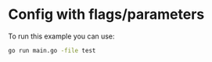 # Config with flags/parameters

To run this example you can use:

```bash
go run main.go -file test
```


